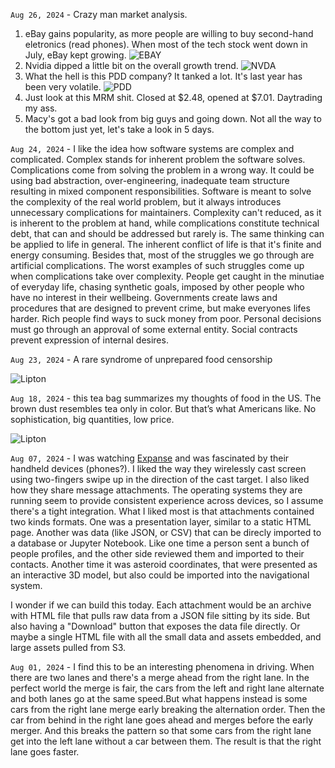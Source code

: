 `Aug 26, 2024` - Crazy man market analysis.

1. eBay gains popularity, as more people are willing to buy second-hand eletronics (read phones).
   When most of the tech stock went down in July, eBay kept growing.
   ![EBAY](/16_life/images/ebay-09-24.png)
2. Nvidia dipped a little bit on the overall growth trend.
   ![NVDA](/16_life/images/nvda-09-24.png)
3. What the hell is this PDD company? It tanked a lot. It's last year has been very volatile.
   ![PDD](/16_life/images/pdd-09-24.png)
4. Just look at this MRM shit. Closed at $2.48, opened at $7.01. Daytrading my ass.
5. Macy's got a bad look from big guys and going down. Not all the way to the bottom just yet, let's take a look in 5 days.


`Aug 24, 2024` - I like the idea how software systems are complex and complicated.
Complex stands for inherent problem the software solves.
Complications come from solving the problem in a wrong way.
It could be using bad abstraction, over-engineering, inadequate team structure resulting in mixed component responsibilities.
Software is meant to solve the complexity of the real world problem, but it always introduces unnecessary complications for maintainers.
Complexity can't reduced, as it is inherent to the problem at hand, while complications constitute technical debt, that can and should be addressed but rarely is.
The same thinking can be applied to life in general.
The inherent conflict of life is that it's finite and energy consuming.
Besides that, most of the struggles we go through are artificial complications.
The worst examples of such struggles come up when complications take over complexity.
People get caught in the minutiae of everyday life, chasing synthetic goals, imposed by other people who have no interest in their wellbeing.
Governments create laws and procedures that are designed to prevent crime, but make everyones lifes harder.
Rich people find ways to suck money from poor.
Personal decisions must go through an approval of some external entity.
Social contracts prevent expression of internal desires.

`Aug 23, 2024` - A rare syndrome of unprepared food censorship

![Lipton](/16_life/images/censored-fridge.jpeg)

`Aug 18, 2024` - this tea bag summarizes my thoughts of food in the US. The brown dust resembles tea only in color. But that’s what Americans like. No sophistication, big quantities, low price.

![Lipton](/16_life/images/lipton.jpeg)

`Aug 07, 2024` - I was watching [Expanse](https://www.google.com/url?sa=t&source=web&rct=j&opi=89978449&url=https://en.wikipedia.org/wiki/The_Expanse_(TV_series)) and was fascinated by their handheld devices (phones?).
I liked the way they wirelessly cast screen using two-fingers swipe up in the direction of the cast target.
I also liked how they share message attachments.
The operating systems they are running seem to provide consistent experience across devices, so I assume there's a tight integration.
What I liked most is that attachments contained two kinds formats.
One was a presentation layer, similar to a static HTML page.
Another was data (like JSON, or CSV) that can be direcly imported to a database or Jupyter Notebook.
Like one time a person sent a bunch of people profiles, and the other side reviewed them and imported to their contacts.
Another time it was asteroid coordinates, that were presented as an interactive 3D model, but also could be imported into the navigational system.

I wonder if we can build this today.
Each attachment would be an archive with HTML file that pulls raw data from a JSON file sitting by its side.
But also having a "Download" button that exposes the data file directly.
Or maybe a single HTML file with all the small data and assets embedded, and large assets pulled from S3.

`Aug 01, 2024` - I find this to be an interesting phenomena in driving.
When there are two lanes and there's a merge ahead from the right lane.
In the perfect world the merge is fair, the cars from the left and right lane alternate and both lanes go at the same speed.But what happens instead is some cars from the right lane merge early breaking the alternation order.
Then the car from behind in the right lane goes ahead and merges before the early merger.
And this breaks the pattern so that some cars from the right lane get into the left lane without a car between them.
The result is that the right lane goes faster.
